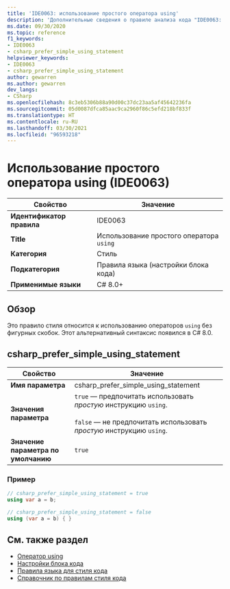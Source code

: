 ```yaml
---
title: 'IDE0063: использование простого оператора using'
description: 'Дополнительные сведения о правиле анализа кода "IDE0063: использование простого оператора using"'
ms.date: 09/30/2020
ms.topic: reference
f1_keywords:
- IDE0063
- csharp_prefer_simple_using_statement
helpviewer_keywords:
- IDE0063
- csharp_prefer_simple_using_statement
author: gewarren
ms.author: gewarren
dev_langs:
- CSharp
ms.openlocfilehash: 8c3eb5306b88a90d00c37dc23aa5af45642236fa
ms.sourcegitcommit: 05d0087dfca85aac9ca2960f86c5efd218bf833f
ms.translationtype: HT
ms.contentlocale: ru-RU
ms.lasthandoff: 03/30/2021
ms.locfileid: "96593218"
---
```

# <a name="use-simple-using-statement-ide0063"></a>Использование простого оператора using (IDE0063)

|Свойство|Значение|
|-|-|
| **Идентификатор правила** | IDE0063 |
| **Title** | Использование простого оператора `using` |
| **Категория** | Стиль |
| **Подкатегория** | Правила языка (настройки блока кода) |
| **Применимые языки** | C# 8.0+ |

## <a name="overview"></a>Обзор

Это правило стиля относится к использованию операторов `using` без фигурных скобок. Этот альтернативный синтаксис появился в C# 8.0.

## <a name="csharp_prefer_simple_using_statement"></a>csharp_prefer_simple_using_statement

|Свойство|Значение|
|-|-|
| **Имя параметра** | csharp_prefer_simple_using_statement
| **Значения параметра** | `true` — предпочитать использовать *простую* инструкцию `using`.<br /><br />`false` — не предпочитать использовать *простую* инструкцию `using`. |
| **Значение параметра по умолчанию** | `true` |

### <a name="example"></a>Пример

```csharp
// csharp_prefer_simple_using_statement = true
using var a = b;

// csharp_prefer_simple_using_statement = false
using (var a = b) { }
```

## <a name="see-also"></a>См. также раздел

- [Оператор using](../../../csharp/language-reference/keywords/using-statement.md)
- [Настройки блока кода](code-block-preferences.md)
- [Правила языка для стиля кода](language-rules.md)
- [Справочник по правилам стиля кода](index.md)
